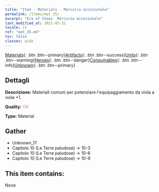 ```yaml
---
title: "Item - Materials - Mercurio eccezionale"
permalink: /Items/mat_35/
excerpt: "Era of Chaos  Mercurio eccezionale"
last_modified_at: 2021-03-31
locale: it
ref: "mat_35.md"
toc: false
classes: wide
---
```

 [Materials](/it/Items/){: .btn .btn--primary}[Artifacts](/it/Items/Artifacts/){: .btn .btn--success}[Units](/it/Items/Units/){: .btn .btn--warning}[Heroes](/it/Items/Heroes/){: .btn .btn--danger}[Consumables](/it/Items/Consumables/){: .btn .btn--info}[Unknown](/it/Items/Unknown/){: .btn .btn--primary}

## Dettagli
 **Descrizione:** Materiali comuni per potenziare l'equipaggiamento da viola a viola +1.

 **Quality:** <span style="color: #DA70D6">OK</span>

 **Type:** Material

## Gather

*    Unknown_17 
*    Capitolo 10 (Le Terre paludose) -> 10-3 
*    Capitolo 10 (Le Terre paludose) -> 10-6 
*    Capitolo 10 (Le Terre paludose) -> 10-9 

## This item contains:

  None

